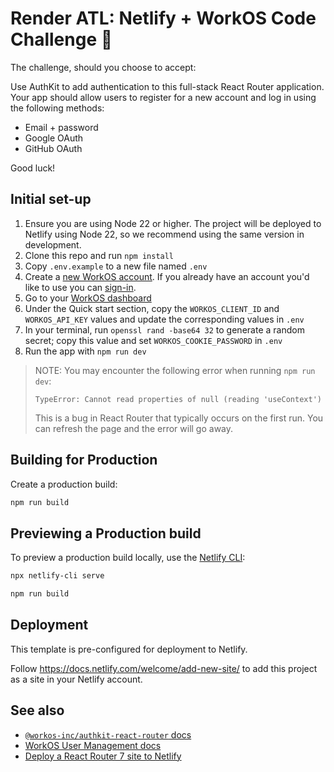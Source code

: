 # Render ATL: Netlify + WorkOS Code Challenge 🚀

The challenge, should you choose to accept:

Use AuthKit to add authentication to this full-stack React Router application. Your app should allow users to register for a new account and log in using the following methods:

- Email + password
- Google OAuth
- GitHub OAuth

Good luck!

## Initial set-up

1. Ensure you are using Node 22 or higher. The project will be deployed to Netlify using Node 22, so we recommend using the same version in development.
2. Clone this repo and run `npm install`
3. Copy `.env.example` to a new file named `.env`
4. Create a [new WorkOS account](https://signin.workos.com/sign-up). If you already have an account you'd like to use you can [sign-in](https://signin.workos.com).
5. Go to your [WorkOS dashboard](https://dashboard.workos.com/)
6. Under the Quick start section, copy the `WORKOS_CLIENT_ID` and `WORKOS_API_KEY` values and update the corresponding values in `.env`
7. In your terminal, run `openssl rand -base64 32` to generate a random secret; copy this value and set `WORKOS_COOKIE_PASSWORD` in `.env`
8. Run the app with `npm run dev`

> NOTE: You may encounter the following error when running `npm run dev`:
>
> ```
> TypeError: Cannot read properties of null (reading 'useContext')
> ```
>
> This is a bug in React Router that typically occurs on the first run. You can
> refresh the page and the error will go away.

## Building for Production

Create a production build:

```bash
npm run build
```

## Previewing a Production build

To preview a production build locally, use the [Netlify CLI](https://cli.netlify.com):

```bash
npx netlify-cli serve
```

```bash
npm run build
```

## Deployment

This template is pre-configured for deployment to Netlify.

Follow <https://docs.netlify.com/welcome/add-new-site/> to add this project as a site
in your Netlify account.

## See also

- [`@workos-inc/authkit-react-router` docs](https://www.npmjs.com/package/@workos-inc/authkit-react-router)
- [WorkOS User Management docs](https://workos.com/docs/user-management/overview)
- [Deploy a React Router 7 site to Netlify](https://developers.netlify.com/guides/how-to-deploy-a-react-router-7-site-to-netlify/)
